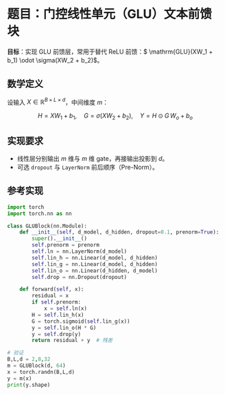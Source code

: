 # 题目：门控线性单元（GLU）文本前馈块

**目标**：实现 GLU 前馈层，常用于替代 ReLU 前馈：$ \mathrm{GLU}(XW_1 + b_1) \odot \sigma(XW_2 + b_2)$。

## 数学定义

设输入 $X\in\mathbb{R}^{B\times L\times d}$，中间维度 $m$：

$$
H = XW_1 + b_1,\quad G = \sigma(XW_2 + b_2),\quad
Y = H \odot G \, W_o + b_o
$$

## 实现要求

- 线性层分别输出 $m$ 维与 $m$ 维 gate，再接输出投影到 $d$。
- 可选 `dropout` 与 `LayerNorm` 前后顺序（Pre-Norm）。

## 参考实现

```python
import torch
import torch.nn as nn

class GLUBlock(nn.Module):
    def __init__(self, d_model, d_hidden, dropout=0.1, prenorm=True):
        super().__init__()
        self.prenorm = prenorm
        self.ln = nn.LayerNorm(d_model)
        self.lin_h = nn.Linear(d_model, d_hidden)
        self.lin_g = nn.Linear(d_model, d_hidden)
        self.lin_o = nn.Linear(d_hidden, d_model)
        self.drop = nn.Dropout(dropout)

    def forward(self, x):
        residual = x
        if self.prenorm:
            x = self.ln(x)
        H = self.lin_h(x)
        G = torch.sigmoid(self.lin_g(x))
        y = self.lin_o(H * G)
        y = self.drop(y)
        return residual + y  # 残差

# 验证
B,L,d = 2,8,32
m = GLUBlock(d, 64)
x = torch.randn(B,L,d)
y = m(x)
print(y.shape)
```
